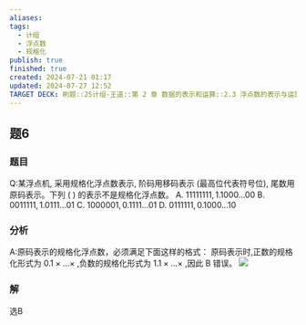 ```yaml
---
aliases: 
tags:
  - 计组
  - 浮点数
  - 规格化
publish: true
finished: true
created: 2024-07-21 01:17
updated: 2024-07-27 12:52
TARGET DECK: 刷题::25计组-王道::第 2 章 数据的表示和运算::2.3 浮点数的表示与运算::题6
---
```


## 题6
### 题目
Q:某浮点机, 采用规格化浮点数表示, 阶码用移码表示 (最高位代表符号位), 尾数用原码表示。下列 ( ) 的表示不是规格化浮点数。
A. ${11111111},{1.1000}\ldots {00}$ B. ${0011111},{1.0111}\ldots {01}$
C. ${1000001},{0.1111}\ldots {01}$ D. ${0111111},{0.1000}\ldots {10}$
### 分析
A:原码表示的规格化浮点数，必须满足下面这样的格式：
原码表示时,正数的规格化形式为 ${0.1} \times  \ldots  \times$ ,负数的规格化形式为 ${1.1} \times  \ldots  \times$ ,因此 $\mathrm{B}$ 错误。
![](https://img.hwenyi.live/202407241530661.webp)
### 解
选B





